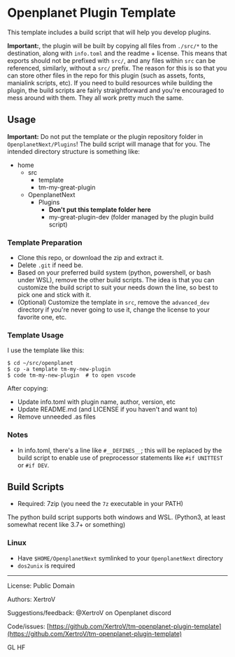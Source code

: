 # Openplanet Plugin Template

This template includes a build script that will help you develop plugins.

**Important:**, the plugin will be built by copying all files from `./src/*` to the destination, along with `info.toml` and the readme + license.
This means that exports should not be prefixed with `src/`, and any files within `src` can be referenced, similarly, without a `src/` prefix.
The reason for this is so that you can store other files in the repo for this plugin (such as assets, fonts, manialink scripts, etc).
If you need to build resources while building the plugin, the build scripts are fairly straightforward and you're encouraged to mess around with them.
They all work pretty much the same.

## Usage

**Important:** Do not put the template or the plugin repository folder in `OpenplanetNext/Plugins`!
The build script will manage that for you.
The intended directory structure is something like:
- home
  - src
    - template
    - tm-my-great-plugin
  - OpenplanetNext
    - Plugins
      - **Don't put this template folder here**
      - my-great-plugin-dev (folder managed by the plugin build script)

### Template Preparation

* Clone this repo, or download the zip and extract it.
* Delete `.git` if need be.
* Based on your preferred build system (python, powershell, or bash under WSL), remove the other build scripts. The idea is that you can customize the build script to suit your needs down the line, so best to pick one and stick with it.
* (Optional) Customize the template in `src`, remove the `advanced_dev` directory if you're never going to use it, change the license to your favorite one, etc.

### Template Usage

I use the template like this:

```
$ cd ~/src/openplanet
$ cp -a template tm-my-new-plugin
$ code tm-my-new-plugin  # to open vscode
```

After copying:

* Update info.toml with plugin name, author, version, etc
* Update README.md (and LICENSE if you haven't and want to)
* Remove unneeded .as files

### Notes

* In info.toml, there's a line like `#__DEFINES__`; this will be replaced by the build script to enable use of preprocessor statements like `#if UNITTEST` or `#if DEV`.

## Build Scripts

- Required: 7zip (you need the `7z` executable in your PATH)

The python build script supports both windows and WSL. (Python3, at least somewhat recent like 3.7+ or something)

### Linux

- Have `$HOME/OpenplanetNext` symlinked to your `OpenplanetNext` directory
- `dos2unix` is required

-----

License: Public Domain

Authors: XertroV

Suggestions/feedback: @XertroV on Openplanet discord

Code/issues: [https://github.com/XertroV/tm-openplanet-plugin-template](https://github.com/XertroV/tm-openplanet-plugin-template)

GL HF

